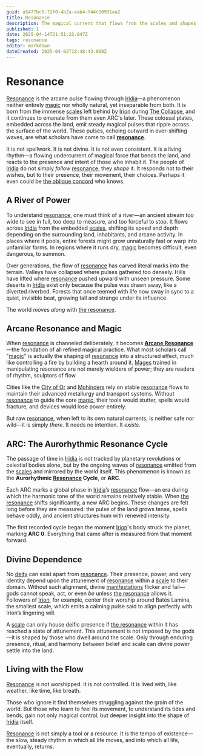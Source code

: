 ```yaml
---
guid: a5477bc0-72f0-4b2a-aab4-f44c50931ea2
title: Resonance
description: The magical current that flows from the scales and shapes Iridia.
published: 1
date: 2025-04-14T21:51:22.847Z
tags: resonance
editor: markdown
dateCreated: 2025-04-02T18:48:43.068Z
---
```


# Resonance

[Resonance](/raw/20250501/resonance/resonance.md) is the arcane pulse flowing through [Iridia](/geography/world/iridia.md)—a phenomenon neither entirely [magic](/structure/mechanic/magic.md) nor wholly natural, yet inseparable from both. It is born from the immense [scales](/geography/landmark/scale.md) left behind by [Irion](/being/deity/irion.md) during [The Collapse](/structure/chronological/event/the-collapse.md), and it continues to emanate from them even ARC's later. These colossal plates, embedded across the land, emit steady magical pulses that ripple across the surface of the world. These pulses, echoing outward in ever-shifting waves, are what scholars have come to call **[resonance](/raw/20250504/cataclysm/resonance.md)**.

It is not spellwork. It is not divine. It is not even consistent. It is a living rhythm—a flowing undercurrent of magical force that bends the land, and reacts to the presence and intent of those who inhabit it. The people of [Iridia](/geography/world/iridia.md) do not simply *follow* [resonance](/raw/20250501/resonance/resonance.md); they *shape* it. It responds not to their wishes, but to their presence, their movement, their choices. Perhaps it even could be [the oblique concord](/structure/society/factions/the-oblique-concord.md) who knows.

## A River of Power

To understand [resonance](/raw/20250501/resonance/resonance.md), one must think of a river—an ancient stream too wide to see in full, too deep to measure, and too forceful to stop. It flows across [Iridia](/geography/world/iridia.md) from the embedded [scales](/geography/landmark/scale.md), shifting its speed and depth depending on the surrounding land, inhabitants, and arcane activity. In places where it pools, entire forests might grow unnaturally fast or warp into unfamiliar forms. In regions where it runs dry, [magic](/structure/mechanic/magic.md) becomes difficult, even dangerous, to summon.

Over generations, the flow of [resonance](/raw/20250501/resonance/resonance.md) has carved literal marks into the terrain. Valleys have collapsed where pulses gathered too densely. Hills have lifted where [resonance](/raw/20250504/cataclysm/resonance.md) pushed upward with unseen pressure. Some deserts in [Iridia](/geography/world/iridia.md) exist only because the pulse was drawn away, like a diverted riverbed. Forests that once teemed with life now sway in sync to a quiet, invisible beat, growing tall and strange under its influence.

The world *moves along* with [the resonance](/raw/20250501/cataclysm/the-resonance.md).

## Arcane Resonance and Magic

When [resonance](/raw/20250501/resonance/resonance.md) is channeled deliberately, it becomes **[Arcane Resonance](/raw/20250501/arcane/arcane-resonance.md)**—the foundation of all refined magical practice. What most scholars call "[magic](/structure/mechanic/magic.md)" is actually the shaping of [resonance](/raw/20250504/cataclysm/resonance.md) into a structured effect, much like controlling a fire by building a hearth around it. [Mages](/raw/20250504/mage/mages.md) trained in manipulating resonance are not merely wielders of power; they are readers of rhythm, sculptors of flow.

Cities like the [City of Or](/geography/settlement/city/city-of-or.md) and [Mohinders](/geography/settlement/city/mohinders.md) rely on stable [resonance](/raw/20250501/resonance/resonance.md) flows to maintain their advanced metallurgy and transport systems. Without [resonance](/raw/20250504/cataclysm/resonance.md) to guide the core [magic](/structure/mechanic/magic.md), their tools would stutter, spells would fracture, and devices would lose power entirely.

But raw [resonance](/raw/20250501/resonance/resonance.md), when left to its own natural currents, is neither safe nor wild—it is simply *there*. It needs no intention. It *exists*.

## ARC: The Aurorhythmic Resonance Cycle

The passage of time in [Iridia](/geography/world/iridia.md) is not tracked by planetary revolutions or celestial bodies alone, but by the ongoing waves of [resonance](/raw/20250501/resonance/resonance.md) emitted from the [scales](/geography/landmark/scale.md) and mirrored by the world itself. This phenomenon is known as the **Aurorhythmic [Resonance](/raw/20250504/cataclysm/resonance.md) Cycle**, or **ARC**.

Each ARC marks a global phase in [Iridia](/geography/world/iridia.md)’s [resonance](/raw/20250501/resonance/resonance.md) flow—an era during which the harmonic tone of the world remains relatively stable. When [the resonance](/raw/20250501/cataclysm/the-resonance.md) shifts significantly, a new ARC begins. These changes are felt long before they are measured: the pulse of the land grows tense, spells behave oddly, and ancient structures hum with renewed intensity.

The first recorded cycle began the moment [Irion](/being/deity/irion.md)'s body struck the planet, marking **ARC 0**. Everything that came after is measured from that moment forward.

## Divine Dependence

No [deity](/structure/mechanic/deity.md) can exist apart from [resonance](/raw/20250501/resonance/resonance.md). Their presence, power, and very identity depend upon the attunement of [resonance](/raw/20250504/cataclysm/resonance.md) within a [scale](/geography/landmark/scale.md) to their domain. Without such alignment, divine [manifestations](/structure/chronological/event/manifestation.md) flicker and fail—gods cannot speak, act, or even *be* unless [the resonance](/raw/20250501/cataclysm/the-resonance.md) allows it. Followers of [Irion](/being/deity/irion.md), for example, center their worship around Batès Lamina, the smallest scale, which emits a calming pulse said to align perfectly with Irion’s lingering will.

A [scale](/geography/landmark/scale.md) can only house deific presence if [the resonance](/raw/20250501/cataclysm/the-resonance.md) within it has reached a state of attunement. This attunement is not imposed by the gods—it is shaped by those who dwell around the scale. Only through enduring presence, ritual, and harmony between belief and scale can divine power settle into the land.

## Living with the Flow

[Resonance](/raw/20250501/resonance/resonance.md) is not worshipped. It is not controlled. It is lived with, like weather, like time, like breath.

Those who ignore it find themselves struggling against the grain of the world. But those who learn to feel its movement, to understand its tides and bends, gain not only magical control, but deeper insight into the shape of [Iridia](/geography/world/iridia.md) itself.

[Resonance](/raw/20250501/resonance/resonance.md) is not simply a tool or a resource. It is the tempo of existence—the slow, steady rhythm in which all life moves, and into which all life, eventually, returns.
